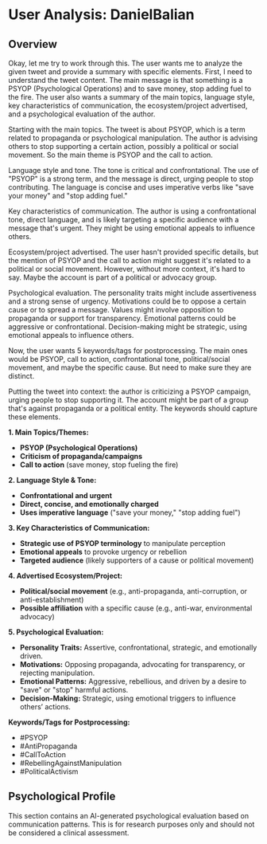# User Analysis: DanielBalian

## Overview

<think>
Okay, let me try to work through this. The user wants me to analyze the given tweet and provide a summary with specific elements. First, I need to understand the tweet content. The main message is that something is a PSYOP (Psychological Operations) and to save money, stop adding fuel to the fire. The user also wants a summary of the main topics, language style, key characteristics of communication, the ecosystem/project advertised, and a psychological evaluation of the author.

Starting with the main topics. The tweet is about PSYOP, which is a term related to propaganda or psychological manipulation. The author is advising others to stop supporting a certain action, possibly a political or social movement. So the main theme is PSYOP and the call to action.

Language style and tone. The tone is critical and confrontational. The use of "PSYOP" is a strong term, and the message is direct, urging people to stop contributing. The language is concise and uses imperative verbs like "save your money" and "stop adding fuel."

Key characteristics of communication. The author is using a confrontational tone, direct language, and is likely targeting a specific audience with a message that's urgent. They might be using emotional appeals to influence others.

Ecosystem/project advertised. The user hasn't provided specific details, but the mention of PSYOP and the call to action might suggest it's related to a political or social movement. However, without more context, it's hard to say. Maybe the account is part of a political or advocacy group.

Psychological evaluation. The personality traits might include assertiveness and a strong sense of urgency. Motivations could be to oppose a certain cause or to spread a message. Values might involve opposition to propaganda or support for transparency. Emotional patterns could be aggressive or confrontational. Decision-making might be strategic, using emotional appeals to influence others.

Now, the user wants 5 keywords/tags for postprocessing. The main ones would be PSYOP, call to action, confrontational tone, political/social movement, and maybe the specific cause. But need to make sure they are distinct.

Putting the tweet into context: the author is criticizing a PSYOP campaign, urging people to stop supporting it. The account might be part of a group that's against propaganda or a political entity. The keywords should capture these elements.
</think>

**1. Main Topics/Themes:**  
- **PSYOP (Psychological Operations)**  
- **Criticism of propaganda/campaigns**  
- **Call to action** (save money, stop fueling the fire)  

**2. Language Style & Tone:**  
- **Confrontational and urgent**  
- **Direct, concise, and emotionally charged**  
- **Uses imperative language** ("save your money," "stop adding fuel")  

**3. Key Characteristics of Communication:**  
- **Strategic use of PSYOP terminology** to manipulate perception  
- **Emotional appeals** to provoke urgency or rebellion  
- **Targeted audience** (likely supporters of a cause or political movement)  

**4. Advertised Ecosystem/Project:**  
- **Political/social movement** (e.g., anti-propaganda, anti-corruption, or anti-establishment)  
- **Possible affiliation** with a specific cause (e.g., anti-war, environmental advocacy)  

**5. Psychological Evaluation:**  
- **Personality Traits:** Assertive, confrontational, strategic, and emotionally driven.  
- **Motivations:** Opposing propaganda, advocating for transparency, or rejecting manipulation.  
- **Emotional Patterns:** Aggressive, rebellious, and driven by a desire to "save" or "stop" harmful actions.  
- **Decision-Making:** Strategic, using emotional triggers to influence others’ actions.  

**Keywords/Tags for Postprocessing:**  
- #PSYOP  
- #AntiPropaganda  
- #CallToAction  
- #RebellingAgainstManipulation  
- #PoliticalActivism

## Psychological Profile

This section contains an AI-generated psychological evaluation based on communication patterns. This is for research purposes only and should not be considered a clinical assessment.